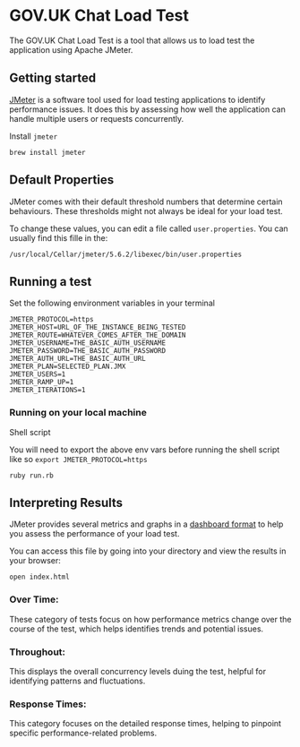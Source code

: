 # GOV.UK Chat Load Test
The GOV.UK Chat Load Test is a tool that allows us to load test the application using Apache JMeter.

## Getting started
[JMeter](https://jmeter.apache.org/) is a software tool used for load testing applications to identify performance issues. It does this by assessing how well the application can handle multiple users or requests concurrently.


Install `jmeter`

```shell
brew install jmeter
```
## Default Properties
JMeter comes with their default threshold numbers that determine certain behaviours. These thresholds might not always be ideal for your load test.

To change these values, you can edit a file called ```user.properties```. You can usually find this fille in the:

```
/usr/local/Cellar/jmeter/5.6.2/libexec/bin/user.properties
```

## Running a test

Set the following environment variables in your terminal

```shell
JMETER_PROTOCOL=https
JMETER_HOST=URL_OF_THE_INSTANCE_BEING_TESTED
JMETER_ROUTE=WHATEVER_COMES_AFTER_THE_DOMAIN
JMETER_USERNAME=THE_BASIC_AUTH_USERNAME
JMETER_PASSWORD=THE_BASIC_AUTH_PASSWORD
JMETER_AUTH_URL=THE_BASIC_AUTH_URL
JMETER_PLAN=SELECTED_PLAN.JMX
JMETER_USERS=1
JMETER_RAMP_UP=1
JMETER_ITERATIONS=1
```

### Running on your local machine

Shell script

You will need to export the above env vars before running the shell script like so `export JMETER_PROTOCOL=https`

```shell
ruby run.rb
```

## Interpreting Results

JMeter provides several metrics and graphs in a [dashboard format](https://jmeter.apache.org/usermanual/generating-dashboard.html) to help you assess the performance of your load test.

You can access this file by going into your directory and view the results in your browser:
```
open index.html
```

### Over Time:
These category of tests focus on how performance metrics change over the course of the test, which helps identifies trends and potential issues.

### Throughout:
This displays the overall concurrency levels duing the test, helpful for identifying patterns and fluctuations.

### Response Times:
This category focuses on the detailed response times, helping to pinpoint specific performance-related problems.

